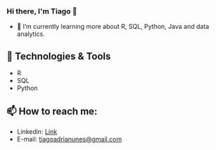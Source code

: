 
### Hi there, I'm Tiago 👋

- 🌱 I’m currently learning more about R, SQL, Python, Java and data analytics.

## 🔧 Technologies & Tools

- R
- SQL
- Python

## 📫 How to reach me:
- Linkedin: [Link](https://www.linkedin.com/in/tiagoadrianunes/?locale=en_US)
- E-mail: [tiagoadrianunes@gmail.com](mailto:tiagoadrianunes@gmail.com)
